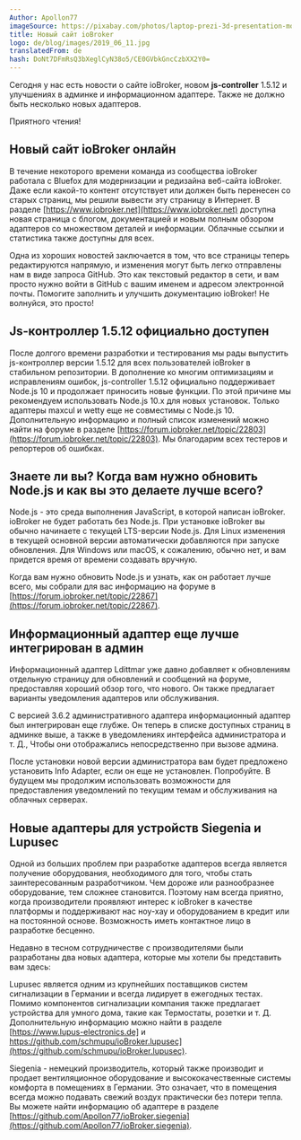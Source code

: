 ```yaml
---
Author: Apollon77
imageSource: https://pixabay.com/photos/laptop-prezi-3d-presentation-mockup-2411303/
title: Новый сайт ioBroker
logo: de/blog/images/2019_06_11.jpg
translatedFrom: de
hash: DoNt7DFmRsQ3bXeglCyN38o5/CE0GVbkGncCzbXX2Y0=
---
```

Сегодня у нас есть новости о сайте ioBroker, новом **js-controller** 1.5.12 и улучшениях в админке и информационном адаптере.
Также не должно быть несколько новых адаптеров.
<!-- SOURCE: 846214 Сегодня у нас есть новости о сайте ioBroker, новом **js-controller** 1.5.12 и улучшениях в админке и информационном адаптере.
Также не должно быть несколько новых адаптеров. -->

Приятного чтения!
<!-- SOURCE: 376044 Viel Spass beim Lesen! -->

## Новый сайт ioBroker онлайн
<!-- SOURCE: 752956 ## Neue ioBroker-Webseite online -->
В течение некоторого времени команда из сообщества ioBroker работала с Bluefox для модернизации и редизайна веб-сайта ioBroker.
Даже если какой-то контент отсутствует или должен быть перенесен со старых страниц, мы решили вывести эту страницу в Интернет.
В разделе [https://www.iobroker.net](https://www.iobroker.net) доступна новая страница с блогом, документацией и новым полным обзором адаптеров со множеством деталей и информации. Облачные ссылки и статистика также доступны для всех.
<!-- SOURCE: 244100 Seit einiger Zeit arbeitet ein Team der ioBroker-Community gemeinsam mit Bluefox daran, die ioBroker-Webseite zu modernisieren und neu zu gestalten.
Auch wenn noch einige Inhalte fehlen bzw. von den alten Seiten übernommen werden müssen, haben wir uns entschieden die Seite online zu schalten.
Unter §§LLLLL_0§§ ist die neue Seite mit Blog, Dokumentation sowie einer neuen vollständigen Adapter-Übersicht mit vielen Details und
Informationen verfügbar. Auch die Cloud-Links und Statistiken stehen dort für alle zur Verfügung. -->

Одна из хороших новостей заключается в том, что все страницы теперь редактируются напрямую, и изменения могут быть легко отправлены нам в виде запроса GitHub. Это как текстовый редактор в сети, и вам просто нужно войти в GitHub с вашим именем и адресом электронной почты. Помогите заполнить и улучшить документацию ioBroker! Не волнуйся, это просто!
<!-- SOURCE: 433173 Eine der großartigen Neuerungen ist, dass jetzt alle Seiten direkt editiert und die Änderungen sehr
einfach als GitHub-Pull-Request an uns gesendet werden können. Es ist wie ein Texteditor im Web
und man muss sich nur mit Name und E-Mail einmalig bei GitHub anmelden. Helft mit, die ioBroker
Dokumentation zu vervollständigen und zu verbessern! Keine Angst, es ist einfach! -->

## Js-контроллер 1.5.12 официально доступен
<!-- SOURCE: 134404 ## Js-controller 1.5.12 offiziell verfügbar -->
После долгого времени разработки и тестирования мы рады выпустить js-контроллер версии 1.5.12 для всех пользователей ioBroker в стабильном репозитории. В дополнение ко многим оптимизациям и исправлениям ошибок, js-controller 1.5.12 официально поддерживает Node.js 10 и продолжает приносить новые функции. По этой причине мы рекомендуем использовать Node.js 10.x для новых установок.
Только адаптеры maxcul и wetty еще не совместимы с Node.js 10.
Дополнительную информацию и полный список изменений можно найти на форуме в разделе [https://forum.iobroker.net/topic/22803](https://forum.iobroker.net/topic/22803).
Мы благодарим всех тестеров и репортеров об ошибках.
<!-- SOURCE: 775453 Nach langer Entwicklungs- und Testzeit freuen wir uns den js-controller in Version 1.5.12 für alle
ioBroker-Nutzer im Stable Repository freigeben zu können. Neben vielen Optimierungen und
Fehlerbehebungen unterstützt der js-controller 1.5.12 nun offiziell auch Node.js 10 und bringt
weiterhin neue Funktionen mit. Aus diesem Grund empfehlen wir ab sofort für Neuinstallationen die Nutzung von Node.js 10.x.
Ausschließlich die Adapter maxcul und wetty sind noch nicht kompatibel mit Node.js 10.
Weitere Informationen und das vollständige Changelog findet Ihr im Forum unter §§LLLLL_0§§.
Wir bedanken uns bei allen Testern und Bug-Reportern. -->

## Знаете ли вы? Когда вам нужно обновить Node.js и как вы это делаете лучше всего?
<!-- SOURCE: 148286 ## Wusstet Ihr schon? Wann muss man sein Node.js eigentlich aktualisieren und wie macht man das am besten? -->
Node.js - это среда выполнения JavaScript, в которой написан ioBroker.
ioBroker не будет работать без Node.js. При установке ioBroker вы обычно начинаете с текущей LTS-версии Node.js.
Для Linux изменения в текущей основной версии автоматически добавляются при запуске обновления.
Для Windows или macOS, к сожалению, обычно нет, и вам придется время от времени создавать вручную.
<!-- SOURCE: 479342 Node.js ist die Laufzeitumgebung der Programmiersprache JavaScript, in der ioBroker geschrieben ist.
Ohne Node.js funktioniert ioBroker nicht. Wenn man ioBroker installiert, startet man
üblicherweise mit der zu diesem Zeitpunkt aktuellen LTS Version von Node.js.
Bei Linux werden Änderungen für die aktuelle Hauptversion beim Auslösen eines Updates automatisch nachinstalliert.
Bei Windows oder macOS leider meistens nicht und man muss manuell von Zeit zu Zeit Hand anlegen. -->

Когда вам нужно обновить Node.js и узнать, как он работает лучше всего, мы собрали для вас информацию на форуме в [https://forum.iobroker.net/topic/22867](https://forum.iobroker.net/topic/22867).
<!-- SOURCE: 383718 Wann man Node.js aktualisieren sollte und wie das am besten geht haben wir für
Euch im Forum unter §§LLLLL_0§§ zusammengestellt. -->

## Информационный адаптер еще лучше интегрирован в админ
<!-- SOURCE: 723688 ## Info Adapter jetzt noch besser im Admin integriert -->
Информационный адаптер Ldittmar уже давно добавляет к обновлениям отдельную страницу для обновлений и сообщений на форуме, предоставляя хороший обзор того, что нового.
Он также предлагает варианты уведомления адаптеров или обслуживания.
<!-- SOURCE: 656642 Der Info-Adapter von ldittmar erweitert schon seit längerem den Admin-Adapter um eine eigene Seite mit Informationen zu
Updates sowie Forum-Posts und bietet daher eine gute Übersicht über Neuigkeiten.
Er bietet auch Möglichkeiten Benachrichtigungen zu Adaptern oder bei Wartungsarbeiten anzuzeigen. -->

С версией 3.6.2 административного адаптера информационный адаптер был интегрирован еще глубже.
Он теперь в списке доступных страниц в админке выше, а также в уведомлениях интерфейса администратора и т. Д., Чтобы они отображались непосредственно при вызове админа.
<!-- SOURCE: 158912 Mit Version 3.6.2 des Admin-Adapters wurde der Info-Adapter dort noch tiefer integriert.
Er jetzt in der Liste der verfügbaren Seiten im Admin weiter oben und gibt auch Benachrichtigungen an die Admin-Oberfläche so weiter,
dass diese beim Aufruf des Admins direkt angezeigt werden. -->

После установки новой версии администратора вам будет предложено установить Info Adapter, если он еще не установлен. Попробуйте. В будущем мы продолжим использовать возможности для предоставления уведомлений по текущим темам и обслуживания на облачных серверах.
<!-- SOURCE: 702573 Nach Installation der neuen Admin-Version werdet Ihr gefragt, ob der Info Adapter installiert werden soll,
falls er es nicht schon ist. Probiert es mal aus. Wir werden die Möglichkeiten in Zukunft verstärkt nutzen,
um über Benachrichtigungen zu aktuellen Themen und Wartungsarbeiten an den Cloud-Servern zu informieren. -->

## Новые адаптеры для устройств Siegenia и Lupusec
<!-- SOURCE: 674248 ## Neue Adapter für Siegenia- und Lupusec Geräte -->
Одной из больших проблем при разработке адаптеров всегда является получение оборудования, необходимого для того, чтобы стать заинтересованным разработчиком. Чем дороже или разнообразнее оборудование, тем сложнее становится. Поэтому нам всегда приятно, когда производители проявляют интерес к ioBroker в качестве платформы и поддерживают нас ноу-хау и оборудованием в кредит или на постоянной основе.
Возможность иметь контактное лицо в разработке бесценно.
<!-- SOURCE: 646567 Eine der großen Herausforderungen bei der Adapter-Entwicklung ist es, immer die notwendige Hardware
zu einem interessierten Entwickler zu bekommen. Je hochpreisiger oder vielfältiger die Hardware ist,
umso schwieriger wird es. Daher freuen wir uns immer, wenn auch die Hersteller Interesse an ioBroker
als Plattform zeigen und uns mit Know-how und Hardware leihweise oder dauerhaft unterstützen.
Auch die Möglichkeit, einen Ansprechpartner bei der Entwicklung zu haben, ist unbezahlbar. -->

Недавно в тесном сотрудничестве с производителями были разработаны два новых адаптера, которые мы хотели бы представить вам здесь:
<!-- SOURCE: 676062 In der letzten Zeit wurden gleich zwei neue Adapter in enger Zusammenarbeit mit
Herstellern entwickelt, die wir Euch hier vorstellen möchten: -->

Lupusec является одним из крупнейших поставщиков систем сигнализации в Германии и всегда лидирует в ежегодных тестах. Помимо компонентов сигнализации компания также предлагает устройства для умного дома, такие как Термостаты, розетки и т. Д. Дополнительную информацию можно найти в разделе [https://www.lupus-electronics.de] и https://github.com/schmupu/ioBroker.lupusec](https://github.com/schmupu/ioBroker.lupusec).
<!-- SOURCE: 391145 Lupusec ist einer der größten Anbieter von Alarmanlagen in Deutschland und schneidet bei den
jährlichen Tests immer im vorderen Bereich ab. Die Firma bietet neben Alarmanlagen-Komponenten
auch Smarthome-Geräte wie z.B. Thermostate, Steckdosen, etc. an. Mehr Infos findet Ihr unter
§§LLLLL_0§§. -->

Siegenia - немецкий производитель, который также производит и продает вентиляционное оборудование и высококачественные системы комфорта в помещениях в Германии.
Это означает, что в помещения всегда можно подавать свежий воздух практически без потери тепла.
Вы можете найти информацию об адаптере в разделе [https://github.com/Apollon77/ioBroker.siegenia](https://github.com/Apollon77/ioBroker.siegenia).
<!-- SOURCE: 897663 Siegenia ist ein deutscher Hersteller, der unter anderem auch Lüftungsgeräte
und hochqualitative Raum-Komfortsysteme in Deutschland herstellt und vertreibt.
Damit können Räume fast ohne Wärmeverlust immer mit frischer Luft versorgt werden.
Informationen zum Adapter findet Ihr unter §§LLLLL_0§§. -->